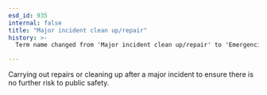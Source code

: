 ```yaml
---
esd_id: 935
internal: false
title: "Major incident clean up/repair"
history: >-
  Term name changed from 'Major incident clean up/repair' to 'Emergencies - major incident clean up/repair' in version 3.00.

---
```


Carrying out repairs or cleaning up after a major incident to ensure there is no further risk to public safety.

